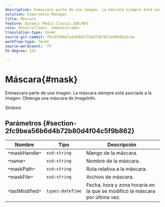 ```yaml
---
description: Enmascara parte de una imagen. La máscara siempre está asociada a la imagen. Obtenga una máscara de ImageInfo.
solution: Experience Manager
title: Máscara
feature: Dynamic Media Classic,SDK/API
role: Desarrollador, administrador
translation-type: tm+mt
source-git-commit: f6c97606d7a4209427316d7367013ad9585a5cae
workflow-type: tm+mt
source-wordcount: '77'
ht-degree: 12%

---
```



# Máscara{#mask}

Enmascara parte de una imagen. La máscara siempre está asociada a la imagen. Obtenga una máscara de ImageInfo.

Sintaxis

## Parámetros {#section-2fc9bea56b6d4b72b80d4f04c5f9b862}

| Nombre | Tipo | Descripción |
|---|---|---|
| `*`maskHandle`*` | `xsd:string` | Mango de la máscara. |
| `*`name`*` | `xsd:string` | Nombre de la máscara. |
| `*`maskPath`*` | `xsd:string` | Ruta relativa a la máscara. |
| `*`maskFile`*` | `xsd:string` | Archivo de máscara. |
| `*`lastModified`*` | `types:dateTime` | Fecha, hora y zona horaria en la que se modificó la máscara por última vez. |

